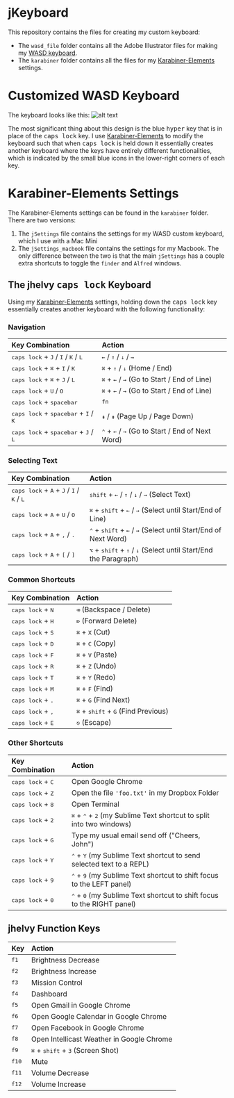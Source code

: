 # jKeyboard
This repository contains the files for creating my custom keyboard:
- The `wasd_file` folder contains all the Adobe Illustrator files for making my [WASD keyboard](http://www.wasdkeyboards.com/).
- The `karabiner` folder contains all the files for my [Karabiner-Elements](https://pqrs.org/osx/karabiner/) settings.

# Customized WASD Keyboard
The keyboard looks like this:
![alt text](https://raw.github.com/jhelvy/jKeyboard/master/wasd_files/keyboard_preview.jpg "Keyboard Layout")

The most significant thing about this design is the blue <kbd>hyper</kbd> key that is in place of the <kbd>caps lock</kbd> key. I use [Karabiner-Elements](https://pqrs.org/osx/karabiner/) to modify the keyboard such that when <kbd>caps lock</kbd> is held down it essentially creates another keyboard where the keys have entirely different functionalities, which is indicated by the small blue icons in the lower-right corners of each key.

# Karabiner-Elements Settings
The Karabiner-Elements settings can be found in the `karabiner` folder. There are two versions:
1. The `jSettings` file contains the settings for my WASD custom keyboard, which I use with a Mac Mini
2. The `jSettings_macbook` file contains the settings for my Macbook. The only difference between the two is that the main `jSettings` has a couple extra shortcuts to toggle the `finder` and `Alfred` windows.

## The jhelvy <kbd>caps lock</kbd> Keyboard
Using my [Karabiner-Elements](https://pqrs.org/osx/karabiner/) settings, holding down the <kbd>caps lock</kbd> key essentially creates another keyboard with the following functionality:

### Navigation
|           Key Combination            |    Action    |
|:-------------------------------------|:-------------|
| <kbd>caps lock</kbd> + <kbd>J</kbd> / <kbd>I</kbd> / <kbd>K</kbd> / <kbd>L</kbd> | <kbd>←</kbd> / <kbd>↑</kbd> / <kbd>↓</kbd> / <kbd>→</kbd> |
|<kbd>caps lock</kbd> + <kbd>⌘</kbd> + <kbd>I</kbd> / <kbd>K</kbd> | <kbd>⌘</kbd> + <kbd>↑</kbd> / <kbd>↓</kbd> (Home / End) |
|<kbd>caps lock</kbd> + <kbd>⌘</kbd> + <kbd>J</kbd> / <kbd>L</kbd> | <kbd>⌘</kbd> + <kbd>←</kbd> / <kbd>→</kbd> (Go to Start / End of Line) |
|<kbd>caps lock</kbd> + <kbd>U</kbd> / <kbd>O</kbd> | <kbd>⌘</kbd> + <kbd>←</kbd> / <kbd>→</kbd> (Go to Start / End of Line) |
|<kbd>caps lock</kbd> + <kbd>spacebar</kbd> | <kbd>fn</kbd> |
|<kbd>caps lock</kbd> + <kbd>spacebar</kbd> + <kbd>I</kbd> / <kbd>K</kbd> | <kbd>⇞</kbd> / <kbd>⇟</kbd> (Page Up / Page Down) |
|<kbd>caps lock</kbd> + <kbd>spacebar</kbd> + <kbd>J</kbd> / <kbd>L</kbd> | <kbd>⌃</kbd> + <kbd>←</kbd> / <kbd>→</kbd> (Go to Start / End of Next Word) |

### Selecting Text
|           Key Combination              |    Action    |
|:---------------------------------------|:-------------|
|<kbd>caps lock</kbd> + <kbd>A</kbd> + <kbd>J</kbd> / <kbd>I</kbd> / <kbd>K</kbd> / <kbd>L</kbd> | <kbd>shift</kbd> + <kbd>←</kbd> / <kbd>↑</kbd> / <kbd>↓</kbd> / <kbd>→</kbd> (Select Text) |
|<kbd>caps lock</kbd> + <kbd>A</kbd> + <kbd>U</kbd> / <kbd>O</kbd> | <kbd>⌘</kbd> + <kbd>shift</kbd> + <kbd>←</kbd> / <kbd>→</kbd> (Select until Start/End of Line) |
|<kbd>caps lock</kbd> + <kbd>A</kbd> + <kbd>,</kbd> / <kbd>.</kbd> | <kbd>⌃</kbd> + <kbd>shift</kbd> + <kbd>←</kbd> / <kbd>→</kbd> (Select until Start/End of Next Word) |
|<kbd>caps lock</kbd> + <kbd>A</kbd> + <kbd>[</kbd> / <kbd>]</kbd> | <kbd>⌥</kbd> + <kbd>shift</kbd> + <kbd>↑</kbd> / <kbd>↓</kbd> (Select until Start/End the Paragraph) |

### Common Shortcuts
|     Key Combination     |    Action    |
|:------------------------|:-------------|
|<kbd>caps lock</kbd> + <kbd>N</kbd> | <kbd>⌫</kbd> (Backspace / Delete) |
|<kbd>caps lock</kbd> + <kbd>H</kbd> | <kbd>⌦</kbd> (Forward Delete) |
|<kbd>caps lock</kbd> + <kbd>S</kbd> | <kbd>⌘</kbd> + <kbd>X</kbd> (Cut) |
|<kbd>caps lock</kbd> + <kbd>D</kbd> | <kbd>⌘</kbd> + <kbd>C</kbd> (Copy) |
|<kbd>caps lock</kbd> + <kbd>F</kbd> | <kbd>⌘</kbd> + <kbd>V</kbd> (Paste) |
|<kbd>caps lock</kbd> + <kbd>R</kbd> | <kbd>⌘</kbd> + <kbd>Z</kbd> (Undo) |
|<kbd>caps lock</kbd> + <kbd>T</kbd> | <kbd>⌘</kbd> + <kbd>Y</kbd> (Redo) |
|<kbd>caps lock</kbd> + <kbd>M</kbd> | <kbd>⌘</kbd> + <kbd>F</kbd> (Find) |
|<kbd>caps lock</kbd> + <kbd>.</kbd> | <kbd>⌘</kbd> + <kbd>G</kbd> (Find Next) |
|<kbd>caps lock</kbd> + <kbd>,</kbd> | <kbd>⌘</kbd> + <kbd>shift</kbd> + <kbd>G</kbd> (Find Previous) |
|<kbd>caps lock</kbd> + <kbd>E</kbd> | <kbd>⎋</kbd> (Escape) |

### Other Shortcuts
|     Key Combination     |    Action    |
|:------------------------|:-------------|
|<kbd>caps lock</kbd> + <kbd>C</kbd> | Open Google Chrome |
|<kbd>caps lock</kbd> + <kbd>Z</kbd> | Open the file `'foo.txt'` in my Dropbox Folder |
|<kbd>caps lock</kbd> + <kbd>8</kbd> | Open Terminal |
|<kbd>caps lock</kbd> + <kbd>2</kbd> | <kbd>⌘</kbd> + <kbd>⌃</kbd> + <kbd>2</kbd> (my Sublime Text shortcut to split into two windows)|
|<kbd>caps lock</kbd> + <kbd>G</kbd> | Type my usual email send off ("Cheers, John") |
|<kbd>caps lock</kbd> + <kbd>Y</kbd> |<kbd>⌃</kbd> + <kbd>Y</kbd> (my Sublime Text shortcut to send selected text to a REPL) |
|<kbd>caps lock</kbd> + <kbd>9</kbd> |<kbd>⌃</kbd> + <kbd>9</kbd> (my Sublime Text shortcut to shift focus to the LEFT panel) |
|<kbd>caps lock</kbd> + <kbd>0</kbd> |<kbd>⌃</kbd> + <kbd>0</kbd> (my Sublime Text shortcut to shift focus to the RIGHT panel) |

## jhelvy Function Keys
|     Key      |    Action    |
|:-------------|:-------------|
|  <kbd>f1</kbd>  | Brightness Decrease |
|  <kbd>f2</kbd>  | Brightness Increase |
|  <kbd>f3</kbd>  | Mission Control |
|  <kbd>f4</kbd>  | Dashboard |
|  <kbd>f5</kbd>  | Open Gmail in Google Chrome |
|  <kbd>f6</kbd>  | Open Google Calendar in Google Chrome |
|  <kbd>f7</kbd>  | Open Facebook in Google Chrome |
|  <kbd>f8</kbd>  | Open Intellicast Weather in Google Chrome |
|  <kbd>f9</kbd>  | <kbd>⌘</kbd> + <kbd>shift</kbd> + <kbd>3</kbd> (Screen Shot) |
|  <kbd>f10</kbd> | Mute |
|  <kbd>f11</kbd> | Volume Decrease |
|  <kbd>f12</kbd> | Volume Increase |
